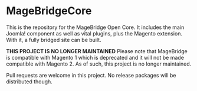 MageBridgeCore
==============

This is the repository for the MageBridge Open Core. It includes the main Joomla! component as well as vital plugins, plus the Magento extension. With it, a fully bridged site can be built.

**THIS PROJECT IS NO LONGER MAINTAINED**
Please note that MageBridge is compatible with Magento 1 which is deprecated and it will not be made compatible with Magento 2. As of such, this project is no longer maintained.

Pull requests are welcome in this project. No release packages will be distributed though.
